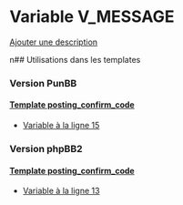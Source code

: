 # Variable V_MESSAGE
[Ajouter une description](https://fa-tvars.appspot.com/V_MESSAGE)

n## Utilisations dans les templates

### Version PunBB

#### [Template posting_confirm_code](punbb/posting_confirm_code.md)
* [Variable à la ligne 15](../punbb/posting_confirm_code.tpl#L15)

### Version phpBB2

#### [Template posting_confirm_code](subsilver/posting_confirm_code.md)
* [Variable à la ligne 13](../subsilver/posting_confirm_code.tpl#L13)